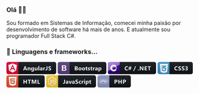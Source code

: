 ### Olá 🎉🎈

Sou formado em Sistemas de Informação, comecei minha paixão por desenvolvimento de software há mais de anos. E atualmente sou programador Full Stack C#.


### 🚧 Linguagens e frameworks...

<p>
 
  <img src="https://github.com/walissonde/walissonde/blob/main/angular.png"/>
  <img src="https://github.com/walissonde/walissonde/blob/main/bootstrap.png"/>
  <img src="https://github.com/walissonde/walissonde/blob/main/csharp_dotnet.png"/>
  <img src="https://github.com/walissonde/walissonde/blob/main/css3.png"/>
  <img src="https://github.com/walissonde/walissonde/blob/main/html.png"/>
  <img src="https://github.com/walissonde/walissonde/blob/main/js.png"/>
  <img src="https://github.com/walissonde/walissonde/blob/main/php.png"/>


</p>

